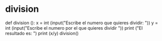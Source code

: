# division
def division ():     x = int (input("Escribe el numero que quieres dividir: "))     y = int (input("Escribe el numero por el que quieres dividir "))     print ("El resultado es: ")     print (x/y)  division()
